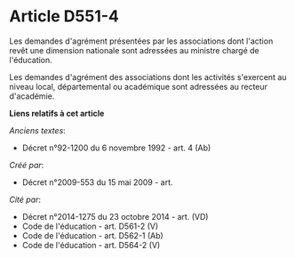 # Article D551-4

Les demandes d'agrément présentées par les associations dont l'action revêt une dimension nationale sont adressées au
ministre chargé de l'éducation.

Les demandes d'agrément des associations dont les activités s'exercent au niveau local, départemental ou académique sont
adressées au recteur d'académie.

**Liens relatifs à cet article**

_Anciens textes_:

  - Décret n°92-1200 du 6 novembre 1992 - art. 4 (Ab)

_Créé par_:

  - Décret n°2009-553 du 15 mai 2009 - art.

_Cité par_:

  - Décret n°2014-1275 du 23 octobre 2014 - art. (VD)
  - Code de l'éducation - art. D561-2 (V)
  - Code de l'éducation - art. D562-1 (Ab)
  - Code de l'éducation - art. D564-2 (V)
